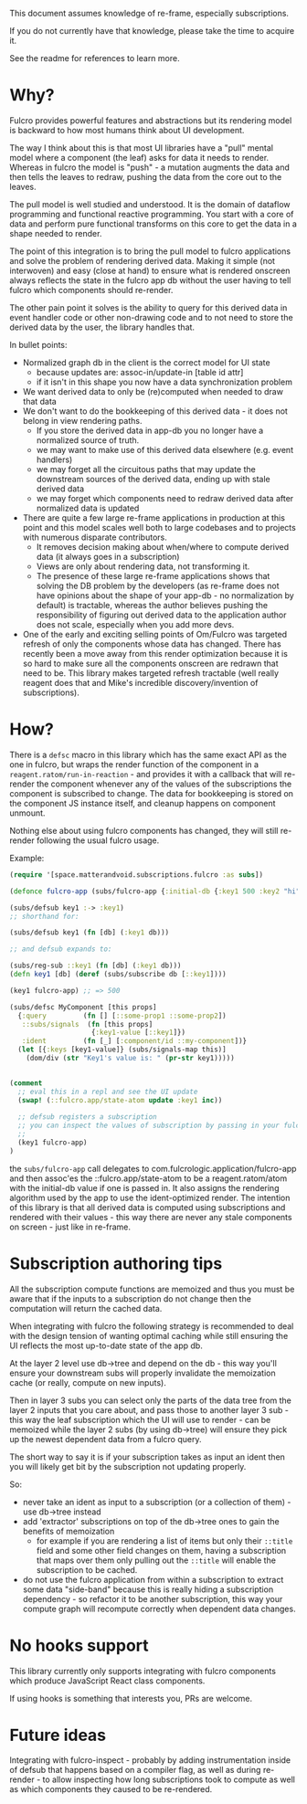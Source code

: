 This document assumes knowledge of re-frame, especially subscriptions.

If you do not currently have that knowledge, please take the time to acquire it.

See the readme for references to learn more.

# Why?

Fulcro provides powerful features and abstractions but its rendering model is backward to how most humans think about 
UI development. 

The way I think about this is that most UI libraries have a "pull" mental model where a component (the leaf) asks
for data it needs to render. Whereas in fulcro the model is "push" - a mutation augments the data and then tells the leaves to redraw,
pushing the data from the core out to the leaves.

The pull model is well studied and understood. It is the domain of dataflow programming and functional reactive programming.
You start with a core of data and perform pure functional transforms on this core to get the data in a shape needed to render.

The point of this integration is to bring the pull model to fulcro applications and solve the problem of rendering derived data. 
Making it simple (not interwoven) and easy (close at hand) to ensure what is rendered onscreen always reflects the state
in the fulcro app db without the user having to tell fulcro which components should re-render.

The other pain point it solves is the ability to query for this derived data in event handler code or other non-drawing code 
and to not need to store the derived data by the user, the library handles that.

In bullet points:

- Normalized graph db in the client is the correct model for UI state
  - because updates are: assoc-in/update-in [table id attr] 
  - if it isn't in this shape you now have a data synchronization problem
- We want derived data to only be (re)computed when needed to draw that data
- We don't want to do the bookkeeping of this derived data - it does not belong in view rendering paths.
  - If you store the derived data in app-db you no longer have a normalized source of truth. 
  - we may want to make use of this derived data elsewhere (e.g. event handlers)
  - we may forget all the circuitous paths that may update the downstream sources of the derived data, ending up with stale 
    derived data
  - we may forget which components need to redraw derived data after normalized data is updated
- There are quite a few large re-frame applications in production at this point and this model scales well both to large 
  codebases and to projects with numerous disparate contributors.
  - It removes decision making about when/where to compute derived data (it always goes in a subscription)
  - Views are only about rendering data, not transforming it.
  - The presence of these large re-frame applications shows that solving the DB problem by the developers (as re-frame does not
    have opinions about the shape of your app-db - no normalization by default) is tractable, whereas the author believes pushing the 
    responsibility of figuring out derived data to the application author does not scale, especially when you add more devs.
- One of the early and exciting selling points of Om/Fulcro was targeted refresh of only the components whose data has changed.
  There has recently been a move away from this render optimization because it is so hard to make sure all the components
  onscreen are redrawn that need to be. This library makes targeted refresh tractable (well really reagent does that and Mike's
  incredible discovery/invention of subscriptions).

# How?

There is a `defsc` macro in this library which has the same exact API as the one in fulcro, but wraps the render function of
the component in a `reagent.ratom/run-in-reaction` - and provides it with a callback that will re-render the component
whenever any of the values of the subscriptions the component is subscribed to change. The data for bookkeeping is stored on the
component JS instance itself, and cleanup happens on component unmount.

Nothing else about using fulcro components has changed, they will still re-render following the usual fulcro usage.

Example:

```clojure 
(require '[space.matterandvoid.subscriptions.fulcro :as subs])

(defonce fulcro-app (subs/fulcro-app {:initial-db {:key1 500 :key2 "hi"}}))

(subs/defsub key1 :-> :key1)
;; shorthand for:

(subs/defsub key1 (fn [db] (:key1 db)))

;; and defsub expands to:

(subs/reg-sub ::key1 (fn [db] (:key1 db)))
(defn key1 [db] (deref (subs/subscribe db [::key1])))

(key1 fulcro-app) ;; => 500

(subs/defsc MyComponent [this props]
  {:query         (fn [] [::some-prop1 ::some-prop2])
   ::subs/signals  (fn [this props] 
                    {:key1-value [::key1]})
   :ident         (fn [_] [:component/id ::my-component])}
  (let [{:keys [key1-value]} (subs/signals-map this)]
    (dom/div (str "Key1's value is: " (pr-str key1)))))
    

(comment 
  ;; eval this in a repl and see the UI update
  (swap! (::fulcro.app/state-atom update :key1 inc))
  
  ;; defsub registers a subscription 
  ;; you can inspect the values of subscription by passing in your fulcro app (or a component instance)
  ;; 
  (key1 fulcro-app)
)
```

the `subs/fulcro-app` call delegates to com.fulcrologic.application/fulcro-app and then assoc'es the ::fulcro.app/state-atom to be
a reagent.ratom/atom with the initial-db value if one is passed in. It also assigns the rendering algorithm used by the app
to use the ident-optimized render. The intention of this library is that all derived data is computed using subscriptions
and rendered with their values - this way there are never any stale components on screen - just like in re-frame.

# Subscription authoring tips

All the subscription compute functions are memoized and thus you must be aware that if the inputs to a subscription do not
change then the computation will return the cached data.

When integrating with fulcro the following strategy is recommended to deal with the design tension of wanting optimal caching
while still ensuring the UI reflects the most up-to-date state of the app db.

At the layer 2 level use db->tree and depend on the db - this way you'll ensure your downstream subs will properly
invalidate the memoization cache (or really, compute on new inputs).

Then in layer 3 subs you can select only the parts of the data tree from the layer 2 inputs that you care about, and
pass those to another layer 3 sub - this way the leaf subscription which the UI will use to render - can be memoized while
the layer 2 subs (by using db->tree) will ensure they pick up the newest dependent data from a fulcro query.

The short way to say it is if your subscription takes as input an ident then you will likely get bit by the subscription
not updating properly.

So:
- never take an ident as input to a subscription (or a collection of them) - use db->tree instead
- add 'extractor' subscriptions on top of the db->tree ones to gain the benefits of memoization
    - for example if you are rendering a list of items but only their `::title` field and some other field changes on them,
      having a subscription that maps over them only pulling out the `::title` will enable the subscription to be cached.
- do not use the fulcro application from within a subscription to extract some data "side-band" because this is really
  hiding a subscription dependency - so refactor it to be another subscription, this way your compute graph will recompute
  correctly when dependent data changes.

# No hooks support

This library currently only supports integrating with fulcro components which produce JavaScript React class components.

If using hooks is something that interests you, PRs are welcome.

# Future ideas

Integrating with fulcro-inspect - probably by adding instrumentation inside of defsub that happens based on a compiler
flag, as well as during re-render - to allow inspecting how long subscriptions took to compute as well as which components
they caused to be re-rendered.

